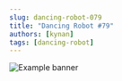 ```yaml
---
slug: dancing-robot-079
title: "Dancing Robot #79"
authors: [kynan]
tags: [dancing-robot]
---
```


![Example banner](/img/stories/dancing-robot_new/079.png)

